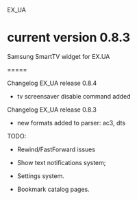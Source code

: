 EX_UA

current version 0.8.3
=====

Samsung SmartTV widget for EX.UA

=====

Changelog EX_UA release 0.8.4
- tv screensaver disable command added

Changelog EX_UA release 0.8.3
- new formats added to parser: ac3, dts


TODO:

- Rewind/FastForward issues

- Show text notifications system;

- Settings system.

- Bookmark catalog pages.